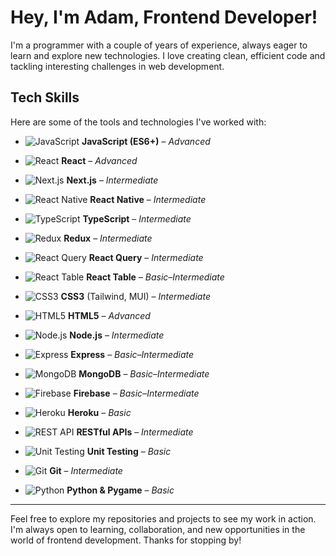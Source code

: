 # Hey, I'm Adam, Frontend Developer!

I'm a programmer with a couple of years of experience, always eager to learn and explore new technologies. I love creating clean, efficient code and tackling interesting challenges in web development.

## Tech Skills

Here are some of the tools and technologies I've worked with:

- ![JavaScript](https://img.shields.io/badge/JavaScript-ES6%2B-F7DF1E?style=flat&logo=javascript&logoColor=black) **JavaScript (ES6+)** – *Advanced*
- ![React](https://img.shields.io/badge/-React-61DAFB?style=flat&logo=react&logoColor=white) **React** – *Advanced*
- ![Next.js](https://img.shields.io/badge/-Next.js-000000?style=flat&logo=nextdotjs&logoColor=white) **Next.js** – *Intermediate*
- ![React Native](https://img.shields.io/badge/-React%20Native-61DAFB?style=flat&logo=react&logoColor=white) **React Native** – *Intermediate*
- ![TypeScript](https://img.shields.io/badge/-TypeScript-3178C6?style=flat&logo=typescript&logoColor=white) **TypeScript** – *Intermediate*
- ![Redux](https://img.shields.io/badge/-Redux-764ABC?style=flat&logo=redux&logoColor=white) **Redux** – *Intermediate*
- ![React Query](https://img.shields.io/badge/-React%20Query-FF4154?style=flat&logo=react-query&logoColor=white) **React Query** – *Intermediate*
- ![React Table](https://img.shields.io/badge/-React%20Table-FF4154?style=flat&logo=react-query&logoColor=white) **React Table** – *Basic–Intermediate*
- ![CSS3](https://img.shields.io/badge/-CSS3-1572B6?style=flat&logo=css3&logoColor=white) **CSS3** (Tailwind, MUI) – *Intermediate*
- ![HTML5](https://img.shields.io/badge/-HTML5-E34F26?style=flat&logo=html5&logoColor=white) **HTML5** – *Advanced*

- ![Node.js](https://img.shields.io/badge/-Node.js-339933?style=flat&logo=node.js&logoColor=white) **Node.js** – *Intermediate*
- ![Express](https://img.shields.io/badge/-Express-000000?style=flat&logo=express&logoColor=white) **Express** – *Basic–Intermediate*
- ![MongoDB](https://img.shields.io/badge/-MongoDB-47A248?style=flat&logo=mongodb&logoColor=white) **MongoDB** – *Basic–Intermediate*
- ![Firebase](https://img.shields.io/badge/-Firebase-FFCA28?style=flat&logo=firebase&logoColor=black) **Firebase** – *Basic–Intermediate*
- ![Heroku](https://img.shields.io/badge/-Heroku-430098?style=flat&logo=heroku&logoColor=white) **Heroku** – *Basic*

- ![REST API](https://img.shields.io/badge/-REST%20APIs-02569B?style=flat&logo=postman&logoColor=white) **RESTful APIs** – *Intermediate*
- ![Unit Testing](https://img.shields.io/badge/-Unit%20Testing-007ACC?style=flat&logo=visual-studio-code&logoColor=white) **Unit Testing** – *Basic*
- ![Git](https://img.shields.io/badge/-Git-F05032?style=flat&logo=git&logoColor=white) **Git** – *Intermediate*
- ![Python](https://img.shields.io/badge/-Python-3776AB?style=flat&logo=python&logoColor=white) **Python & Pygame** – *Basic*

---

Feel free to explore my repositories and projects to see my work in action. I'm always open to learning, collaboration, and new opportunities in the world of frontend development. Thanks for stopping by!
